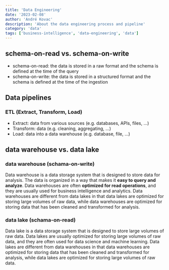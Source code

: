 ```yaml
---
title: 'Data Engineering'
date: '2023-02-08'
author: 'André Kovac'
description: 'About the data engineering process and pipeline'
category: 'data'
tags: ['business-intelligence', 'data-engineering', 'data']
---
```


## schema-on-read vs. schema-on-write

* schema-on-read: the data is stored in a raw format and the schema is defined at the time of the query
* schema-on-write: the data is stored in a structured format and the schema is defined at the time of the ingestion

## Data pipelines

### ETL (Extract, Transform, Load)

* Extract: data from various sources (e.g. databases, APIs, files, ...)
* Transform: data (e.g. cleaning, aggregating, ...)
* Load: data into a data warehouse (e.g. database, file, ...)

## data warehouse vs. data lake

### data warehouse (schama-on-write)

Data warehouse is a data storage system that is designed to store data for analysis. The data is organized in a way that makes it **easy to query and analyze**. 
Data warehouses are often **optimized for read operations**, and they are usually used for business intelligence and analytics. Data warehouses are different from data lakes in that data lakes are optimized for storing large volumes of raw data, while data warehouses are optimized for storing data that has been cleaned and transformed for analysis.

### data lake (schama-on-read)

Data lake is a data storage system that is designed to store large volumes of raw data. Data lakes are usually optimized for storing large volumes of raw data, and they are often used for data science and machine learning. Data lakes are different from data warehouses in that data warehouses are optimized for storing data that has been cleaned and transformed for analysis, while data lakes are optimized for storing large volumes of raw data.